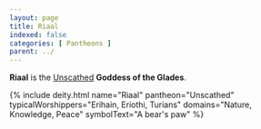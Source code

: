 ```yaml
---
layout: page
title: Riaal
indexed: false
categories: [ Pantheons ]
parent: ../
---
```

**Riaal** is the [Unscathed](../the_unscathed.html) **Goddess of the Glades**. 

{% include deity.html 
    name="Riaal"
    pantheon="Unscathed"
    typicalWorshippers="Erihain, Eriothi, Turians"
    domains="Nature, Knowledge, Peace"
    symbolText="A bear's paw"
%}
